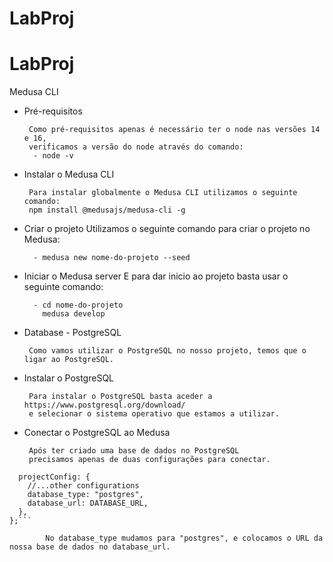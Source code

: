 # LabProj
# LabProj

Medusa CLI

 - Pré-requisitos

        Como pré-requisitos apenas é necessário ter o node nas versões 14 e 16, 
        verificamos a versão do node através do comando:
         - node -v

 - Instalar o Medusa CLI

        Para instalar globalmente o Medusa CLI utilizamos o seguinte comando:
        npm install @medusajs/medusa-cli -g


 - Criar o projeto
        Utilizamos o seguinte comando para criar o projeto no Medusa:

         - medusa new nome-do-projeto --seed


 - Iniciar o Medusa server 
        E para dar inicio ao projeto basta usar o seguinte comando:

         - cd nome-do-projeto
           medusa develop


 - Database - PostgreSQL

        Como vamos utilizar o PostgreSQL no nosso projeto, temos que o ligar ao PostgreSQL.

 - Instalar o PostgreSQL

        Para instalar o PostgreSQL basta aceder a https://www.postgresql.org/download/ 
        e selecionar o sistema operativo que estamos a utilizar.




 - Conectar o PostgreSQL ao Medusa

        Após ter criado uma base de dados no PostgreSQL 
        precisamos apenas de duas configurações para conectar.

```module.exports = {
  projectConfig: {
    //...other configurations
    database_type: "postgres",
    database_url: DATABASE_URL,
  },
};```

        No database_type mudamos para "postgres", e colocamos o URL da nossa base de dados no database_url.